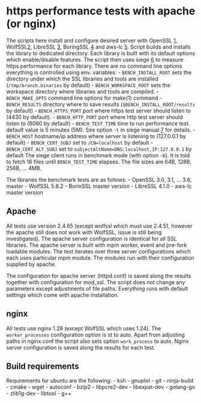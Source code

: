 # https performance tests with apache (or nginx)

The scripts here install and configure desired server with OpenSSL [1],
WolfSSL[2], LibreSSL [3], BoringSSL [4] and aws-lc [5]. Script builds
and installs the library to dedicated directory. Each library is built
with its default options which enable/disable features. The script then
uses siege [6] to measure https performance for each library. There are
no command line options everything is controlled using env. variables:
    -  `BENCH_INSTALL_ROOT` sets the directory under which the SSL libraries
	and tools are installed (`/tmp/branch.binaries` by default)
    -  `BENCH_WORKSPACE_ROOT` sets the workspace directory where libraries and
	tools are compiled.
    -  `BENCH_MAKE_OPTS` command line options for make(1) command
    -  `BENCH_RESULTS` directory where to save results
	(`$BENCH_INSTALL_ROOT/results` by default)
    -  `BENCH_HTTPS_PORT` port where https test server should listen to
	(4430 by default).
    -  `BENCH_HTTP_PORT` port where http test server should listen to
	(8080 by default)
    -  `BENCH_TEST_TIME` time to run performance test. default value is
	5 minutes (5M). See option `-t` in siege manual [7] for details.
    -  `BENCH_HOST` hostname/ip address where server is listening to
	(127.0.0.1 by default)
    -  `BENCH_CERT_SUBJ` set to `/CN=localhost` by default
    -  `BENCH_CERT_ALT_SUBJ`  set to `subjectAltName=DNS:localhost,IP:127.0.0.1`
	by default
The siege client runs in benchmark mode (with option `-b`). It is told to fetch
16 files until `BENCH_TEST_TIME` elapses. The file sizes are 64B, 128B,
256B, ... 4MB.

The libraries the benchmark tests are as follows:
    - OpenSSL 3.0, 3.1, ... 3.6, master
    - WolfSSL 5.8.2
    - BorinSSL master version
    - LibreSSL 4.1.0
    - aws-lc master version

## Apache

All tests use version 2.4.65 (except wolfssl which must use 2.4.51, however the
apache still does not work with WolfSSL, issue is still being investigated).
The apache server configuration is identical for all SSL libraries. The apache
server is built with mpm worker, event and pre-fork loadable modules. The test
iterates over three server configurations which each uses particular mpm
module. The modules run with their configuration supplied by apache.

The configuration for apache server (httpd.conf) is saved along the results
together with configuration for mod\_ssl. The script does not change any
parameters except adjustments of file paths. Everything runs with
default settings which come with apache installation.

## nginx

All tests use nginx 1.28 (except WolfSSL which uses 1.24). The
`worker_processes` configuration option is st to auto.
Apart from adjusting paths in nginx.conf the script also sets
option `work_process` to auto. Nginx server configuration is
saved along the results for each test.

## Build requirements

Requirements for ubuntu are the following:
    - ksh
    - gnuplot
    - git
    - ninja-build
    - cmake
    - wget
    - autoconf
    - bzip2
    - libpcre2-dev
    - libexpat-dev
    - golang-go
    - zlib1g-dev
    - libtool
    - g++

[1]: https://www.openssl.org/

[2]: https://www.wolfssl.com/

[3]: https://www.libressl.org/

[4]: https://www.chromium.org/Home/chromium-security/boringssl/

[5]: https://aws.amazon.com/security/opensource/cryptography/

[6]: https://www.joedog.org/siege-home/

[7]: https://www.joedog.org/siege-manual/
